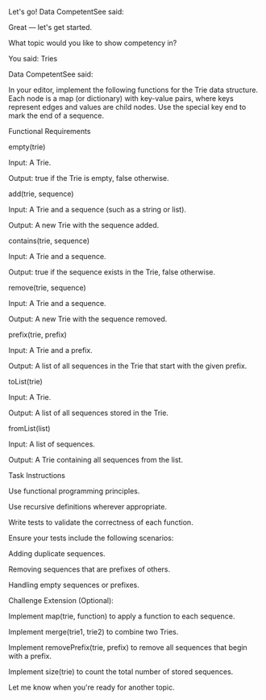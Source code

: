 Let's go!
Data CompetentSee said:

Great — let's get started.

What topic would you like to show competency in?

You said:
Tries

Data CompetentSee said:

In your editor, implement the following functions for the Trie data structure. Each node is a map (or dictionary) with key-value pairs, where keys represent edges and values are child nodes. Use the special key end to mark the end of a sequence.

Functional Requirements

empty(trie)

Input: A Trie.

Output: true if the Trie is empty, false otherwise.

add(trie, sequence)

Input: A Trie and a sequence (such as a string or list).

Output: A new Trie with the sequence added.

contains(trie, sequence)

Input: A Trie and a sequence.

Output: true if the sequence exists in the Trie, false otherwise.

remove(trie, sequence)

Input: A Trie and a sequence.

Output: A new Trie with the sequence removed.

prefix(trie, prefix)

Input: A Trie and a prefix.

Output: A list of all sequences in the Trie that start with the given prefix.

toList(trie)

Input: A Trie.

Output: A list of all sequences stored in the Trie.

fromList(list)

Input: A list of sequences.

Output: A Trie containing all sequences from the list.

Task Instructions

Use functional programming principles.

Use recursive definitions wherever appropriate.

Write tests to validate the correctness of each function.

Ensure your tests include the following scenarios:

Adding duplicate sequences.

Removing sequences that are prefixes of others.

Handling empty sequences or prefixes.

Challenge Extension (Optional):

Implement map(trie, function) to apply a function to each sequence.

Implement merge(trie1, trie2) to combine two Tries.

Implement removePrefix(trie, prefix) to remove all sequences that begin with a prefix.

Implement size(trie) to count the total number of stored sequences.

Let me know when you're ready for another topic.
